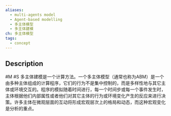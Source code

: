 ```yaml
---
aliases:
  - multi-agents model
  - Agent-based modelling
  - 多主体模型
  - 多主体建模
ch: 多主体模型
tags:
  - concept
---
```

## Description

#M #S 
多主体建模是一个计算方法。一个多主体模型（通常也称为ABM）是一个由多种主体组成的计算程序，它们的行为不是集中控制的，而是多样性地与其它主体或环境交互的。程序的模拟随着时间进行，每一个时间步或每一个事件发生时，主体根据他们内部属性或者他们对其它主体的行为或环境变化产生的反应来进行决策。许多主体在微观层面的互动将形成宏观层次上的格局和动态，而这种宏观变化是分析的重点。
